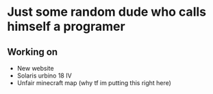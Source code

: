 # Just some random dude who calls himself a programer

## Working on
- New website
- Solaris urbino 18 IV
- Unfair minecraft map (why tf im putting this right here)
